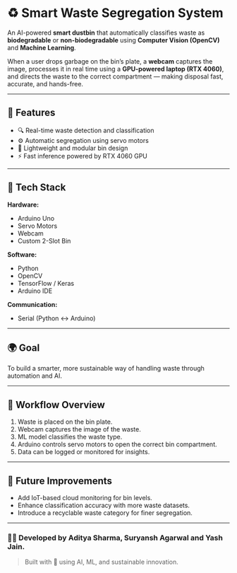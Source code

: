 # ♻️ Smart Waste Segregation System  

An AI-powered **smart dustbin** that automatically classifies waste as **biodegradable** or **non-biodegradable** using **Computer Vision (OpenCV)** and **Machine Learning**.  

When a user drops garbage on the bin’s plate, a **webcam** captures the image, processes it in real time using a **GPU-powered laptop (RTX 4060)**, and directs the waste to the correct compartment — making disposal fast, accurate, and hands-free.  

---

## 🚀 Features  
- 🔍 Real-time waste detection and classification  
- ⚙️ Automatic segregation using servo motors  
- 🧱 Lightweight and modular bin design  
- ⚡ Fast inference powered by RTX 4060 GPU  

---

## 🧠 Tech Stack  
**Hardware:**  
- Arduino Uno  
- Servo Motors  
- Webcam  
- Custom 2-Slot Bin  

**Software:**  
- Python  
- OpenCV  
- TensorFlow / Keras  
- Arduino IDE  

**Communication:**  
- Serial (Python ↔ Arduino)  

---

## 🌍 Goal  
To build a smarter, more sustainable way of handling waste through automation and AI.  

---

## 🧾 Workflow Overview  
1. Waste is placed on the bin plate.  
2. Webcam captures the image of the waste.  
3. ML model classifies the waste type.  
4. Arduino controls servo motors to open the correct bin compartment.  
5. Data can be logged or monitored for insights.  

---

## 🧩 Future Improvements  
- Add IoT-based cloud monitoring for bin levels.  
- Enhance classification accuracy with more waste datasets.  
- Introduce a recyclable waste category for finer segregation.  

---

### 👨‍💻 Developed by Aditya Sharma, Suryansh Agarwal and Yash Jain. 
> Built with 💚 using AI, ML, and sustainable innovation.
